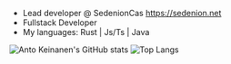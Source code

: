 - Lead developer @ SedenionCas https://sedenion.net
- Fullstack Developer
- My languages: Rust | Js/Ts | Java

![Anto Keinanen's GitHub stats](https://github-readme-stats.vercel.app/api?username=antoKeinanen&show_icons=true&theme=dark)
![Top Langs](https://github-readme-stats.vercel.app/api/top-langs/?username=antoKeinanen&theme=dark&layout=compact)
